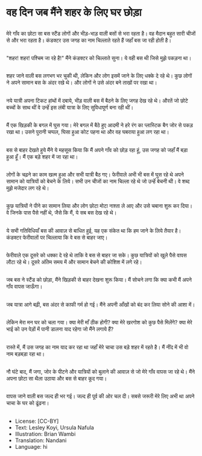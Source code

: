 # वह दिन जब मैंने शहर के लिए घर छोड़ा

##
मेरे गाँव का छोटा सा बस स्टैंड लोगों और भीड़-भाड़ वाली बसों से भरा रहता है। वह मैदान बहुत सारी चीजों से और भरा रहता है। कंडक्टर उस जगह का नाम चिल्लाते रहते हैं जहाँ बस जा रही होती है।

##
"शहर! शहर! पश्चिम जा रहे है!" मैंने कंडक्टर को चिल्लाते सुना। ये वही बस थी जिसे मुझे पकड़ना था।

##
शहर जाने वाली बस लगभग भर चुकी थी, लेकिन और लोग इसमें जाने के लिए धक्के दे रहे थे। कुछ लोगों ने अपने सामान बस के अंदर रखे थे। और लोगों ने उसे अंदर बने ताखों पर रखा था।

##
नये यात्री अपना टिकट हांथों में दबाये, भीड़ वाली बस में बैठने के लिए जगह देख रहे थे। औरतें जो छोटे बच्चों के साथ थीं वे उन्हेंं इस लंबी यात्रा के लिए सुविधापूर्ण बना रही थीं।

##
मैं एक खिड़की के बगल में घुस गया। मेरे बगल में बैठे हुए आदमी ने हरे रंग का प्लास्टिक बैग जोर से पकड़ रखा था। उसने पुरानी चप्पल, घिसा हुआ कोट पहना था और वह घबराया हुआ लग रहा था।

##
बस से बाहर देखते हुये मैंने ये महसूस किया कि मैं अपने गाँव को छोड़ रहा हूं, उस जगह को जहाँ मैं बड़ा हुआ हूँ। मैं एक बड़े शहर में जा रहा था।

##
लोगों के चढ़ने का काम खत्म हुआ और सभी यात्री बैठ गए। फेरीवाले अभी भी बस में घुस रहे थे अपने सामान को यात्रियों को बेचने के लिये। सभी उन चीजों का नाम चिल्ला रहे थे जो उन्हेंं बेचनी थी। वे शब्द मुझे मजेदार लग रहे थे।

##
कुछ यात्रियों ने पीने का सामान लिया और लोग छोटा मोटा नाश्ता ले आए और उसे चबाना शुरू कर दिया। वे जिनके पास पैसे नहीं थे, जैसे कि मैं, ये सब बस देख रहे थे।

##
ये सभी गतिविधियाँ बस की आवाज़ से बाधित हुई, यह एक संकेत था कि हम जाने के लिये तैयार है। कंडक्टर फेरीवालों पर चिल्लाया कि वे बस से बाहर जाए।

##
फेरीवाले एक दूसरे को धक्का दे रहे थे ताकि वे बस से बाहर जा सके। कुछ यात्रियों को खुले पैसे वापस लौटा रहे थे। दूसरे अंतिम समय में और सामान बेचने की कोशिश में लगे रहे।

##
जब बस ने स्टैंड को छोड़ा, मैंने खिड़की से बाहर देखना शुरू किया। मैं सोचने लगा कि क्या कभी मैं अपने गाँव वापस जाऊँगा।

##
जब यात्रा आगे बढ़ी, बस अंदर से काफी गर्म हो गई। मैंने अपनी आँखों को बंद कर लिया सोने की आशा में।

##
लेकिन मेरा मन घर को चला गया। क्या मेरी माँ ठीक होगी? क्या मेरे खरगोश को कुछ पैसे मिलेंगे? क्या मेरे भाई को उन पेड़ों में पानी डालना याद रहेगा जो मैंने लगाये हैं?

##
रास्ते में, मैं उस जगह का नाम याद कर रहा था जहाँ मेरे चाचा उस बड़े शहर में रहते है। मैं नींद में भी वो नाम बड़बड़ा रहा था।

##
नौ घंटे बाद, मैं जगा, जोर के पीटने और यात्रियों को बुलाने की आवाज़ से जो मेरे गाँव वापस जा रहे थे। मैंने अपना छोटा सा थैला उठाया और बस से बाहर कूद गया।

##
वापस जाने वाली बस जल्द ही भर गई। जल्द ही पूर्व की ओर चल दी। सबसे जरूरी मेरे लिए अभी था अपने चाचा के घर को ढूंढना।

##
* License: [CC-BY]
* Text: Lesley Koyi, Ursula Nafula
* Illustration: Brian Wambi
* Translation: Nandani
* Language: hi
